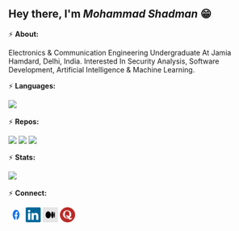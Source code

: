 ## Hey there, I'm ***Mohammad Shadman*** 😁 


⚡ **About:**


  Electronics & Communication Engineering Undergraduate At Jamia Hamdard, Delhi, India. Interested In Security Analysis, Software Development, Artificial Intelligence & Machine Learning.


⚡ **Languages:**


[![](https://github-readme-stats.vercel.app/api/top-langs/?username=leoshad9&layout=compact&theme=midnight-purple)](https://github.com/leoshad9?tab=repositories)


⚡ **Repos:**


[![](https://github-readme-stats.vercel.app/api/pin/?username=leoshad9&repo=linux-maintenance&theme=midnight-purple)](https://github.com/leoshad9/linux-maintenance)
[![](https://github-readme-stats.vercel.app/api/pin/?username=leoshad9&repo=num-guess-game&theme=midnight-purple)](https://github.com/leoshad9/num-guess-game)
[![](https://github-readme-stats.vercel.app/api/pin/?username=leoshad9&repo=dsa-python&theme=midnight-purple)](https://github.com/leoshad9/dsa-python)


⚡ **Stats:**


[![](https://github-readme-stats.vercel.app/api?username=leoshad9&show_icons=true&theme=midnight-purple)](https://github.com/leoshad9?tab=repositories)


⚡ **Connect:**


<a href="https://www.facebook.com/leoshad09/"><img src="https://github.com/leoshad9/leoshad9/blob/main/Icons/Facebook-Icon.svg" title="" alt=""  width="30" height="30"></a>
<a href="https://www.linkedin.com/in/leoshad9/"><img src="https://github.com/leoshad9/leoshad9/blob/main/Icons/Linkedin-Icon.svg" title="" alt=""  width="30" height="30"></a>
<a href="https://medium.com/@leoshad9"><img src="https://github.com/leoshad9/leoshad9/blob/main/Icons/Medium-Icon.png" title="" alt=""  width="30" height="30"></a>
<a href="https://www.quora.com/profile/Mohammad-Shadman-17"><img src="https://github.com/leoshad9/leoshad9/blob/main/Icons/Quora-Icon.png" title="" alt=""  width="30" height="30"></a>


